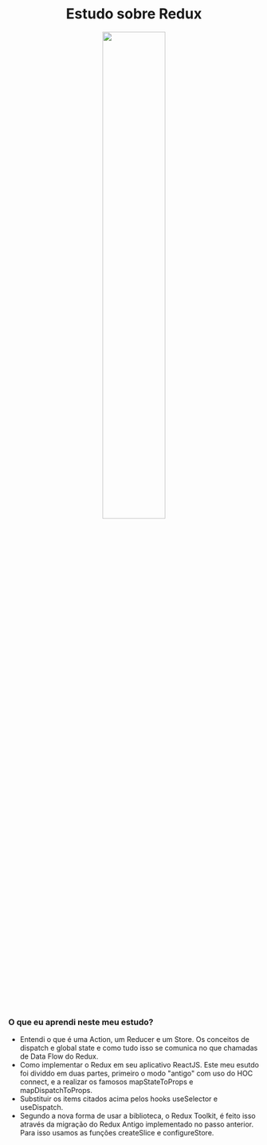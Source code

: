 <h1 align="center">Estudo sobre Redux</h1>
<div align="center" >
<img src="https://raw.githubusercontent.com/reduxjs/redux/master/logo/logo.png" alt="" width="50%">
</div>

### O que eu aprendi neste meu estudo?
- Entendi o que é uma Action, um Reducer e um Store. Os conceitos de dispatch e global state e como tudo isso se comunica no que chamadas de Data Flow do Redux.
- Como implementar o Redux em seu aplicativo ReactJS. Este meu esutdo foi dividdo em duas partes, primeiro o modo "antigo" com uso do HOC connect, e a realizar os famosos mapStateToProps e mapDispatchToProps.
- Substituir os items citados acima pelos hooks useSelector e useDispatch.
- Segundo a nova forma de usar a biblioteca, o Redux Toolkit, é feito isso através da migração do Redux Antigo implementado no passo anterior. Para isso usamos as funções createSlice e configureStore.
